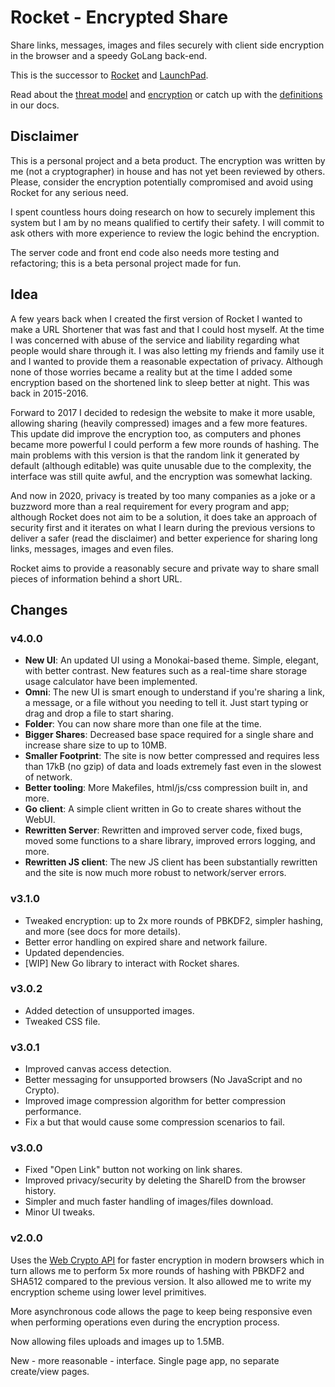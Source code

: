 # Rocket - Encrypted Share

Share links, messages, images and files securely with client side encryption in the browser and a speedy GoLang back-end.

This is the successor to [Rocket](https://github.com/stefanovazzocell/Rocket) and [LaunchPad](https://github.com/stefanovazzocell/LaunchPad).

Read about the [threat model](https://stefanovazzocell.github.io/R3/docs/threatmodel) and [encryption](https://stefanovazzocell.github.io/R3/docs/encryption) or catch up with the [definitions](https://stefanovazzocell.github.io/R3/docs/definitions) in our docs.

## Disclaimer

This is a personal project and a beta product. The encryption was written by me (not a cryptographer) in house and has not yet been reviewed by others. Please, consider the encryption potentially compromised and avoid using Rocket for any serious need.

I spent countless hours doing research on how to securely implement this system but I am by no means qualified to certify their safety. I will commit to ask others with more experience to review the logic behind the encryption.

The server code and front end code also needs more testing and refactoring; this is a beta personal project made for fun.

## Idea

A few years back when I created the first version of Rocket I wanted to make a URL Shortener that was fast and that I could host myself. At the time I was concerned with abuse of the service and liability regarding what people would share through it. I was also letting my friends and family use it and I wanted to provide them a reasonable expectation of privacy. Although none of those worries became a reality but at the time I added some encryption based on the shortened link to sleep better at night. This was back in 2015-2016.

Forward to 2017 I decided to redesign the website to make it more usable, allowing sharing (heavily compressed) images and a few more features. This update did improve the encryption too, as computers and phones became more powerful I could perform a few more rounds of hashing. The main problems with this version is that the random link it generated by default (although editable) was quite unusable due to the complexity, the interface was still quite awful, and the encryption was somewhat lacking.

And now in 2020, privacy is treated by too many companies as a joke or a buzzword more than a real requirement for every program and app; although Rocket does not aim to be a solution, it does take an approach of security first and it iterates on what I learn during the previous versions to deliver a safer (read the disclaimer) and better experience for sharing long links, messages, images and even files.

Rocket aims to provide a reasonably secure and private way to share small pieces of information behind a short URL.

## Changes

### v4.0.0

- **New UI**: An updated UI using a Monokai-based theme. Simple, elegant, with better contrast. New features such as a real-time share storage usage calculator have been implemented.
- **Omni**: The new UI is smart enough to understand if you're sharing a link, a message, or a file without you needing to tell it. Just start typing or drag and drop a file to start sharing.
- **Folder**: You can now share more than one file at the time.
- **Bigger Shares**: Decreased base space required for a single share and increase share size to up to 10MB.
- **Smaller Footprint**: The site is now better compressed and requires less than 17kB (no gzip) of data and loads extremely fast even in the slowest of network.
- **Better tooling**: More Makefiles, html/js/css compression built in, and more.
- **Go client**: A simple client written in Go to create shares without the WebUI.
- **Rewritten Server**: Rewritten and improved server code, fixed bugs, moved some functions to a share library, improved errors logging, and more.
- **Rewritten JS client**: The new JS client has been substantially rewritten and the site is now much more robust to network/server errors.

### v3.1.0

- Tweaked encryption: up to 2x more rounds of PBKDF2, simpler hashing, and more (see docs for more details).
- Better error handling on expired share and network failure.
- Updated dependencies.
- [WIP] New Go library to interact with Rocket shares. 

### v3.0.2

- Added detection of unsupported images.
- Tweaked CSS file.

### v3.0.1

- Improved canvas access detection.
- Better messaging for unsupported browsers (No JavaScript and no Crypto).
- Improved image compression algorithm for better compression performance.
- Fix a but that would cause some compression scenarios to fail.

### v3.0.0

- Fixed "Open Link" button not working on link shares.
- Improved privacy/security by deleting the ShareID from the browser history.
- Simpler and much faster handling of images/files download.
- Minor UI tweaks.

### v2.0.0

Uses the [Web Crypto API](https://developer.mozilla.org/en-US/docs/Web/API/Web_Crypto_API) for faster encryption in modern browsers which in turn allows me to perform 5x more rounds of hashing with PBKDF2 and SHA512 compared to the previous version. It also allowed me to write my encryption scheme using lower level primitives.

More asynchronous code allows the page to keep being responsive even when performing operations even during the encryption process.

Now allowing files uploads and images up to 1.5MB.

New - more reasonable - interface. Single page app, no separate create/view pages.
